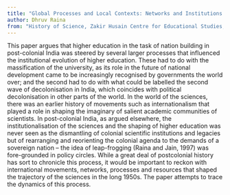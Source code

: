 ```yaml
---
title: "Global Processes and Local Contexts: Networks and Institutions Shaping the Sciences and Higher Education in Post-Colonial India"
author: Dhruv Raina
from: "History of Science, Zakir Husain Centre for Educational Studies, Jawaharlal Nehru University/Delhi"
---
```


This paper argues that higher education in the task of nation building in post-colonial India was steered by several larger processes that influenced the institutional evolution of higher education. These had to do with the massification of the university, as its role in the future of national development came to be increasingly recognised by governments the world over; and the second had to do with what could be labelled the second wave of decolonisation in India, which coincides with political decolonisation in other parts of the world. In the world of the sciences, there was an earlier history of movements such as internationalism that played a role in shaping the imaginary of salient academic communities of scientists. In post-colonial India, as argued elsewhere, the institutionalisation of the sciences and the shaping of higher education was never seen as the dismantling of colonial scientific institutions and legacies but of rearranging and reorienting the colonial agenda to the demands of a sovereign nation – the idea of leap-frogging (Raina and Jain, 1997) was fore-grounded in policy circles. While a great deal of postcolonial history has sort to chronicle this process, it would be important to reckon with international movements, networks, processes and resources that shaped the trajectory of the sciences in the long 1950s. The paper attempts to trace the dynamics of this process.